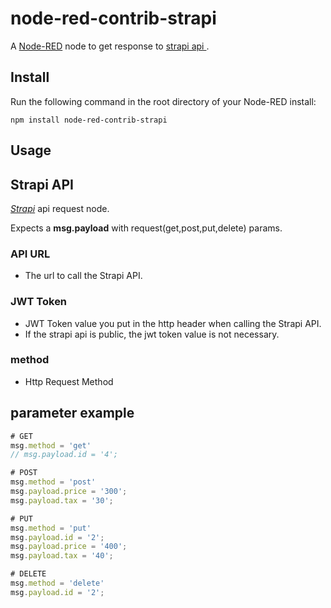 node-red-contrib-strapi
========================

A <a href="http://nodered.org" target="_new">Node-RED</a> 
node to get response to  <a href="https://strapi.io/" target="_new"> strapi api </a>.

Install
-------

Run the following command in the root directory of your Node-RED install:

    npm install node-red-contrib-strapi


Usage
-----

## Strapi API 
<i><a href="http://www.strapi.com" target="_new">Strapi</a></i> api request node.

Expects a <b>msg.payload</b> with request(get,post,put,delete) params.

### API URL
- The url to call the Strapi API.

### JWT Token
- JWT Token value you put in the http header when calling the Strapi API.
- If the strapi api is public, the jwt token value is not necessary.

### method
- Http Request Method 

## parameter example
```javascript
# GET
msg.method = 'get'
// msg.payload.id = '4';

# POST
msg.method = 'post'
msg.payload.price = '300';
msg.payload.tax = '30';

# PUT
msg.method = 'put'
msg.payload.id = '2';
msg.payload.price = '400';
msg.payload.tax = '40';

# DELETE
msg.method = 'delete'
msg.payload.id = '2';
```